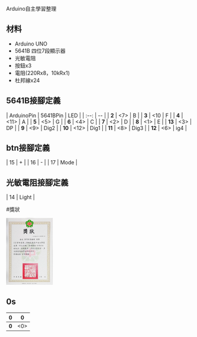 Arduino自主學習整理

## 材料
- Arduino UNO
- 5641B 四位7段顯示器
- 光敏電阻
- 按鈕x3
- 電阻(220Rx8，10kRx1)
- 杜邦線x24
## 5641B接腳定義
| ArduinoPin | 5641BPin | LED |
| :--: | -- |
| **2** | <7> | B |
| **3** | <10 | F |
| **4** | <11> | A |
| **5** | <5> | G |
| **6** | <4> | C |
| **7** | <2> | D |
| **8** | <1> | E |
| **13** | <3> | DP |
| **9** | <9> |  Dig2 |
| **10** | <12> | Dig1 |
| **11** | <8> | Dig3 |
| **12** | <6> | ig4 |

## btn接腳定義
| 15 | + |
| 16 | - |
| 17 | Mode |

## 光敏電阻接腳定義
| 14 | Light |

#獎狀
<p align="left">
  <img src="207_s2_29自主學習獎狀.jpg" width="25%"/>
  <br>
</p>

## 0s
| 0 | 0 |
| :--: | -- |
| **0** | <0> | <0> |
